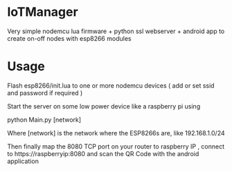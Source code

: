 # IoTManager
Very simple nodemcu lua firmware + python ssl webserver + android app to create on-off nodes with esp8266 modules


Usage
=====

Flash esp8266/init.lua to one or more nodemcu devices ( add or set ssid and password if required )

Start the server on some low power device like a raspberry pi using 

python Main.py [network]

Where [network] is the network where the ESP8266s are, like 192.168.1.0/24

Then finally map the 8080 TCP port on your router to raspberry IP , connect to https://raspberryip:8080 and scan the QR Code with the android application
